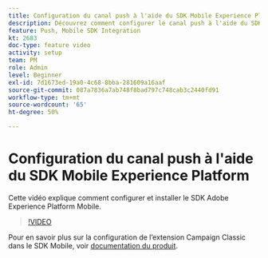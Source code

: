 ```yaml
---
title: Configuration du canal push à l'aide du SDK Mobile Experience Platform
description: Découvrez comment configurer le canal push à l'aide du SDK Mobile Experience Cloud.
feature: Push, Mobile SDK Integration
kt: 2683
doc-type: feature video
activity: setup
team: PM
role: Admin
level: Beginner
exl-id: 7d1673ed-19a0-4c68-8bba-281609a16aaf
source-git-commit: 087a7836a7ab748f8bad797c748cab3c2440fd91
workflow-type: tm+mt
source-wordcount: '65'
ht-degree: 50%

---
```


# Configuration du canal push à l&#39;aide du SDK Mobile Experience Platform

Cette vidéo explique comment configurer et installer le SDK Adobe Experience Platform Mobile.

>[!VIDEO](https://video.tv.adobe.com/v/27699?quality=12&learn=on)

Pour en savoir plus sur la configuration de l’extension Campaign Classic dans le SDK Mobile, voir [documentation du produit](hhttps://github.com/Adobe-Marketing-Cloud/aep-sdks-documentation/blob/master/using-mobile-extensions/adobe-campaignclassic/README.md).
